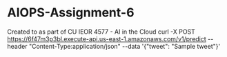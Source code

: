 # AIOPS-Assignment-6
Created to as part of CU IEOR 4577 - AI in the Cloud 
curl -X POST https://6f47m3p3bl.execute-api.us-east-1.amazonaws.com/v1/predict --header "Content-Type:application/json" --data '{"tweet": "Sample tweet"}'
